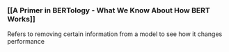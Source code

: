 ### [[A Primer in BERTology - What We Know About How BERT Works]]
Refers to removing certain information from a model to see how it changes performance